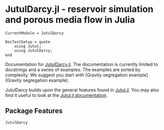 # JutulDarcy.jl - reservoir simulation and porous media flow in Julia

```@meta
CurrentModule = JutulDarcy
```

```@meta
DocTestSetup = quote
    using Jutul;
    using JutulDarcy;
end
```

Documentation for [JutulDarcy.jl](https://github.com/sintefmath/JutulDarcy.jl). The documentation is currently limited to docstrings and a series of examples. The examples are sorted by complexity. We suggest you start with [Gravity segregation example](Gravity segregation example).

JutulDarcy builds upon the general features found in [Jutul.jl](https://github.com/sintefmath/Jutul.jl). You may also find it useful to look at the [Jutul.jl documentation](https://sintefmath.github.io/Jutul.jl/dev/).

## Package Features

```@docs
JutulDarcy
```

```@index
```
